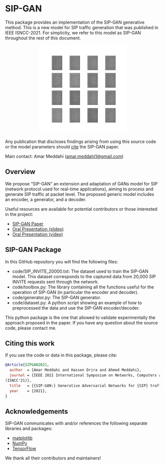 # SIP-GAN
This package provides an implementation of the SIP-GAN generative method. This is a new model for SIP traffic generation that was published in IEEE ISNCC-2021. For simplicity, we refer to this model as SIP-GAN throughout the rest of this document.

<p align="center">
  <img src="sip-gan.gif" />
</p>

Any publication that discloses findings arising from using this source code or
the model parameters should [cite](#citing-this-work) the SIP-GAN paper.

Main contact: Amar Meddahi (amar.meddahi1@gmail.com)

## Overview

We propose “SIP-GAN” an extension and adaptation of GANs model for SIP (network protocol used for real-time applications), aiming to process and generate SIP traffic at packet level. The proposed generic model includes an encoder, a generator, and a decoder.

Useful resources are available for potential contributors or those interested in the project:
- [SIP-GAN Paper](https://drive.google.com/file/d/1X66ifhVLQoRDOEl8Ey0kwR1-srvdacHw/view?usp=sharing)
- [Oral Presentation (slides)](https://drive.google.com/file/d/1Xl46KMwDamX3znYjbPYyNmzu1ioW0Ise/view?usp=sharing)
- [Oral Presentation (video)](https://drive.google.com/file/d/12PVA1hKk4zl4lIk-27NZ8gppLSMDUOZ1/view?usp=sharing)

## SIP-GAN Package

In this GitHub repository you will find the following files:
- code/SIP_INVITE_20000.txt: The dataset used to train the SIP-GAN model. This dataset corresponds to the captured data from 20,000 SIP INVITE requests sent through the network.
- code/toolbox.py: The library containing all the functions useful for the operation of SIP-GAN (in particular the encoder and decoder).
- code/generator.py: The SIP-GAN generator. 
- code/dataset.py: A python script showing an example of how to preprocessed the data and use the SIP-GAN encoder/decoder.

This python package is the one that allowed to validate experimentally the approach proposed in the paper. If you have any question about the source code, please contact me.

## Citing this work

If you use the code or data in this package, please cite:

```bibtex
@Article{SIPGAN2021,
  author  = {Amar Meddahi and Hassen Drira and Ahmed Meddahi},
  journal = {IEEE 2021 International Symposium on Networks, Computers and Communications
(ISNCC'21)},
  title   = {{SIP-GAN:} Generative Adversarial Networks for {SIP} traffic generation},
  year    = {2021},
}
```

## Acknowledgements

SIP-GAN communicates with and/or references the following separate libraries
and packages:

*   [matplotlib](https://matplotlib.org/)
*   [NumPy](https://numpy.org)
*   [TensorFlow](https://github.com/tensorflow/tensorflow)

We thank all their contributors and maintainers!
